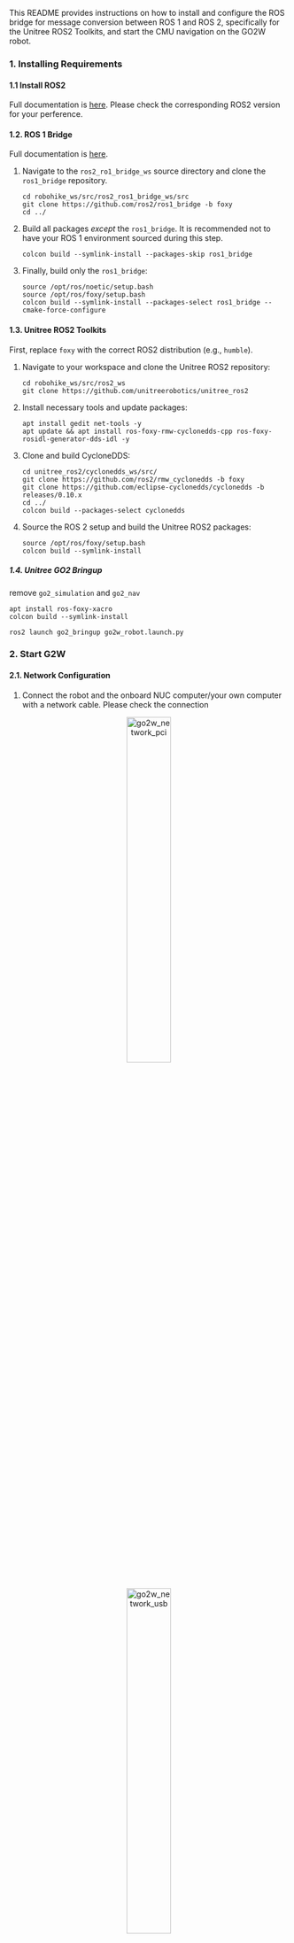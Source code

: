 This README provides instructions on how to install and configure the ROS bridge for message conversion between ROS 1 and ROS 2, specifically for the Unitree ROS2 Toolkits, and start the CMU navigation on the GO2W robot.

### 1\. Installing Requirements

#### 1.1 Install ROS2
Full documentation is [here](https://docs.ros.org/en/foxy/Installation/Ubuntu-Install-Debians.html). 
Please check the corresponding ROS2 version for your perference.

#### 1.2. ROS 1 Bridge
Full documentation is [here](https://github.com/ros2/ros1_bridge/blob/master/README.md).

1.  Navigate to the `ros2_ro1_bridge_ws` source directory and clone the `ros1_bridge` repository.

    ```shell
    cd robohike_ws/src/ros2_ros1_bridge_ws/src
    git clone https://github.com/ros2/ros1_bridge -b foxy
    cd ../
    ```

2.  Build all packages *except* the `ros1_bridge`. It is recommended not to have your ROS 1 environment sourced during this step.

    ```shell
    colcon build --symlink-install --packages-skip ros1_bridge
    ```

3.  Finally, build only the `ros1_bridge`:

    ```shell
    source /opt/ros/noetic/setup.bash
    source /opt/ros/foxy/setup.bash
    colcon build --symlink-install --packages-select ros1_bridge --cmake-force-configure
    ```

#### 1.3. Unitree ROS2 Toolkits

First, replace `foxy` with the correct ROS2 distribution (e.g., `humble`).

1.  Navigate to your workspace and clone the Unitree ROS2 repository:

    ```shell
    cd robohike_ws/src/ros2_ws
    git clone https://github.com/unitreerobotics/unitree_ros2
    ```

2.  Install necessary tools and update packages:

    ```shell
    apt install gedit net-tools -y
    apt update && apt install ros-foxy-rmw-cyclonedds-cpp ros-foxy-rosidl-generator-dds-idl -y
    ```

3.  Clone and build CycloneDDS:

    ```shell
    cd unitree_ros2/cyclonedds_ws/src/
    git clone https://github.com/ros2/rmw_cyclonedds -b foxy
    git clone https://github.com/eclipse-cyclonedds/cyclonedds -b releases/0.10.x
    cd ../
    colcon build --packages-select cyclonedds
    ```

4.  Source the ROS 2 setup and build the Unitree ROS2 packages:

    ```shell
    source /opt/ros/foxy/setup.bash
    colcon build --symlink-install
    ```

##### 1.4. Unitree GO2 Bringup

remove ```go2_simulation``` and ```go2_nav```

```
apt install ros-foxy-xacro
colcon build --symlink-install
```

```
ros2 launch go2_bringup go2w_robot.launch.py
```

### 2\. Start G2W

#### 2.1. Network Configuration

1.  Connect the robot and the onboard NUC computer/your own computer with a network cable. Please check the connection

<p align="center">
    <img src="image/go2w_network_pci.jpeg" alt="go2w_network_pci" width="40%">
</p>

<p align="center">
    <img src="image/go2w_network_usb.jpeg" alt="go2w_network_usb" width="40%">
</p>


2.  Verify the connection by pinging the robot's IP address:

    ```shell
    ping 192.168.123.222
    ```

3.  Modify the `robohike_ws/src/unitree_ros2/setup.sh` file with the following content.

    **Note:** Replace `eno2` with the name of your computer's network card.

    ```bash
    #!/bin/bash
    echo "Setup unitree ros2 environment"
    source /opt/ros/humble/setup.bash
    source robohike_ws/src/unitree_ros2/cyclonedds_ws/install/setup.bash
    export RMW_IMPLEMENTATION=rmw_cyclonedds_cpp
    export CYCLONEDDS_URI='<CycloneDDS><Domain><General><Interfaces>
                           <NetworkInterface name="eno2" priority="default" multicast="default" />
                           </Interfaces></General></Domain></CycloneDDS>'
    ```

### 3\. Setup GO2W

#### Hardware
<p align="center">
    <img src="image/go2w_hardware_setup.jpeg" alt="go2w_hardware_setup" width="50%">
</p>

<p align="center">
    <img src="image/go2w_hardware_start.jpeg" alt="go2w_hardware_start" width="50%">
</p>

#### Software
Start the VNC on the NUC computer, you can use the Remmina to remote control them.
```shell
./start_vnc.sh
```

Setup sensor drivers:
```shell
cd ~ && bash run_nuc_go2w_hd_setup.sh
```

Run the following script to start the sensor and ros1 bridge:

```shell
cd ~ && bash run_nuc_go2w_sensor_setup.sh
```

### 4\. Run the CMU Navigtion System

1. Setup cmu navigation:
   ```shell
   cd ~ && bash run_nuc_go2w_real_system.sh
   roslaunch config_launch_go2w/launch/cmu_exploration/go2w_real_system.launch use_rviz:=true
   ```
   A rviz will open and visualize message
2. Use the [Game Joystick](image/joystick_esm9013_description.png) and click the ```start``` button, you can see message in the terminal
   <p align="center">
     <img src="image/joystick_esm9013_description.png" alt="Game Joystick" width="80%">
   </p>

   ```shell
   [Navigation Control] Start Publishing Twist message.
   ```
   
   This means that your joystick is taking the control
3. Provide a waypoint and Press ```auto mode``` to let the robot autonomously move
4. [Emergency] Use the GO2W joystick to avoid any danger, and recover ```auto mode``` by pressing the ```start``` button with the game joystick.


### Report Issue
1. Complie ```ros1_bridge```: if you have encoutered this issue
```shell script
--- stderr: ros1_bridge                                          
/usr/bin/ld: libros1_bridge.so: undefined reference to `ros1_bridge::Factory<controller_manager_msgs::ControllerState_<std::allocator<void> >, controller_manager_msgs::msg::ControllerState_<std::allocator<void> > >::convert_1_to_2(controller_manager_msgs::ControllerState_<std::allocator<void> > const&, controller_manager_msgs::msg::ControllerState_<std::allocator<void> >&)'
```
Please remove ```/opt/ros/foxy/share/controller_manager_msgs``` and re-compile
```shell script
colcon build --symlink-install --packages-select ros1_bridge --cmake-force-configure
```

2. If you cannot successfully build the ros1-bridge, please reinstall the ros1 and re-complie it again

